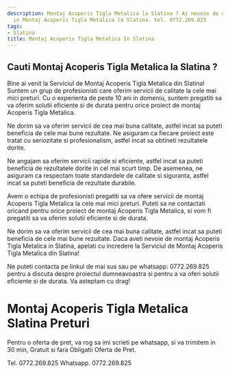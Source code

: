 ```yaml
---
description: Montaj Acoperis Tigla Metalica la Slatina ? Ai nevoie de un profesionist
  in Montaj Acoperis Tigla Metalica la Slatina. tel. 0772.269.825
tags:
- Slatina
title: Montaj Acoperis Tigla Metalica In Slatina
---
```



## Cauti Montaj Acoperis Tigla Metalica la Slatina ?

Bine ai venit la Serviciul de Montaj Acoperis Tigla Metalica din Slatina! Suntem un grup de profesionisti care oferim servicii de calitate la cele mai mici preturi. Cu o experienta de peste 10 ani in domeniu, suntem pregatiti sa va oferim solutii eficiente si de durata pentru orice proiect de montaj Acoperis Tigla Metalica.

Ne dorim sa va oferim servicii de cea mai buna calitate, astfel incat sa puteti beneficia de cele mai bune rezultate. Ne asiguram ca fiecare proiect este tratat cu seriozitate si profesionalism, astfel incat sa obtineti rezultatele dorite.

Ne angajam sa oferim servicii rapide si eficiente, astfel incat sa puteti beneficia de rezultatele dorite in cel mai scurt timp. De asemenea, ne asiguram ca respectam toate standardele de calitate si siguranta, astfel incat sa puteti beneficia de rezultate durabile.

Avem o echipa de profesionisti pregatiti sa va ofere servicii de montaj Acoperis Tigla Metalica la cele mai mici preturi. Puteti sa ne contactati oricand pentru orice proiect de montaj Acoperis Tigla Metalica, si vom fi pregatiti sa va oferim solutii eficiente si de durata.

Ne dorim sa va oferim servicii de cea mai buna calitate, astfel incat sa puteti beneficia de cele mai bune rezultate. Daca aveti nevoie de montaj Acoperis Tigla Metalica in Slatina, apelati cu incredere la Serviciul de Montaj Acoperis Tigla Metalica din Slatina!

Ne puteti contacta pe linkul de mai sus sau pe whatsapp: 0772.269.825 pentru a discuta despre proiectul dumneavoastra si pentru a va oferi solutii eficiente si de durata. Va asteptam cu drag!

# Montaj Acoperis Tigla Metalica Slatina Preturi
Pentru o oferta de pret, va rog sa imi scrieti pe whatsapp, si va trimitem in 30 min, Gratuit si fara Obligatii Oferta de Pret.

Tel. 0772.269.825
Whatsapp. 0772.269.825